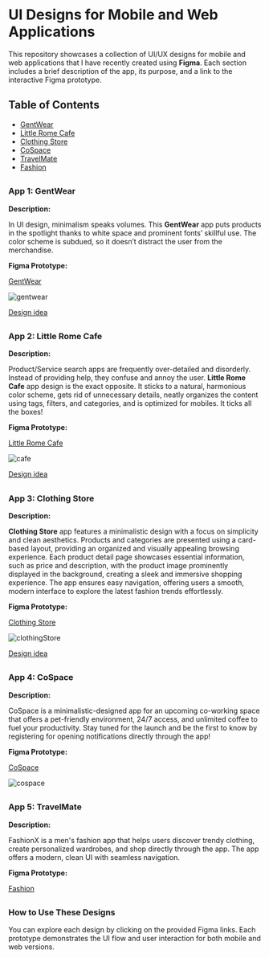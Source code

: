 # UI Designs for Mobile and Web Applications

This repository showcases a collection of UI/UX designs for mobile and web applications that I have recently created using **Figma**. Each section includes a brief description of the app, its purpose, and a link to the interactive Figma prototype.

## Table of Contents
* [GentWear](https://www.figma.com/proto/LubfCWhLrhJFaY50RVRSFx/GentWear?node-id=1-2&node-type=frame&t=9pUZU9HLg5cshI4l-0&scaling=scale-down&content-scaling=fixed&page-id=0%3A1&starting-point-node-id=1%3A2)
* [Little Rome Cafe](https://www.figma.com/proto/q1H23tGjl3ndQdPimJALPI/Little-Rome-Cafe?node-id=1-2&node-type=frame&t=3YCXZKo8ALyXwcwl-0&scaling=scale-down&content-scaling=fixed&page-id=0%3A1&starting-point-node-id=1%3A2)
* [Clothing Store](https://www.figma.com/proto/Qjhok316dvUflUIl1kzlLV/Clothing-store?node-id=3-2&node-type=frame&t=YqUT34c5o5pXMU7i-0&scaling=scale-down&content-scaling=fixed&page-id=0%3A1&starting-point-node-id=3%3A2)
* [CoSpace](https://www.figma.com/proto/Ve7fKmP9JhAOoK5HIOGjQ1/CoSpace?t=YqUT34c5o5pXMU7i-0&scaling=scale-down&content-scaling=fixed&page-id=0%3A1&node-id=1-2&starting-point-node-id=1%3A2)
* [TravelMate](https://www.figma.com/proto/LubfCWhLrhJFaY50RVRSFx/GentWear?node-id=1-2&node-type=frame&t=9pUZU9HLg5cshI4l-0&scaling=scale-down&content-scaling=fixed&page-id=0%3A1&starting-point-node-id=1%3A2)
* [Fashion](https://www.figma.com/proto/LubfCWhLrhJFaY50RVRSFx/GentWear?node-id=1-2&node-type=frame&t=9pUZU9HLg5cshI4l-0&scaling=scale-down&content-scaling=fixed&page-id=0%3A1&starting-point-node-id=1%3A2)

##

### App 1: GentWear
**Description:** 

In UI design, minimalism speaks volumes. This **GentWear** app puts products in the spotlight thanks to white space and prominent fonts’ skillful use. The color scheme is subdued, so it doesn’t distract the user from the merchandise.

**Figma Prototype:**

[GentWear](https://www.figma.com/proto/LubfCWhLrhJFaY50RVRSFx/GentWear?node-id=1-2&node-type=frame&t=9pUZU9HLg5cshI4l-0&scaling=scale-down&content-scaling=fixed&page-id=0%3A1&starting-point-node-id=1%3A2)

![gentwear](https://github.com/user-attachments/assets/c1f961d2-78e5-45f9-890a-726b34906053)

[Design idea](https://www.ideamotive.co/blog/dazzling-examples-of-mobile-app-ui-design)

##

### App 2: Little Rome Cafe
**Description:**

Product/Service search apps are frequently over-detailed and disorderly. Instead of providing help, they confuse and annoy the user. **Little Rome Cafe** app design is the exact opposite. It sticks to a natural, harmonious color scheme, gets rid of unnecessary details, neatly organizes the content using tags, filters, and categories, and is optimized for mobiles. It ticks all the boxes!

**Figma Prototype:**

[Little Rome Cafe](https://www.figma.com/proto/q1H23tGjl3ndQdPimJALPI/Little-Rome-Cafe?node-id=1-2&node-type=frame&t=3YCXZKo8ALyXwcwl-0&scaling=scale-down&content-scaling=fixed&page-id=0%3A1&starting-point-node-id=1%3A2)

![cafe](https://github.com/user-attachments/assets/2a30f381-568d-4f2f-8cdc-1a6200ffe5f6)

[Design idea](https://www.ideamotive.co/blog/dazzling-examples-of-mobile-app-ui-design)

##

### App 3: Clothing Store
**Description:**

**Clothing Store** app features a minimalistic design with a focus on simplicity and clean aesthetics. Products and categories are presented using a card-based layout, providing an organized and visually appealing browsing experience. Each product detail page showcases essential information, such as price and description, with the product image prominently displayed in the background, creating a sleek and immersive shopping experience. The app ensures easy navigation, offering users a smooth, modern interface to explore the latest fashion trends effortlessly.

**Figma Prototype:**

[Clothing Store](https://www.figma.com/proto/Qjhok316dvUflUIl1kzlLV/Clothing-store?node-id=3-2&node-type=frame&t=YqUT34c5o5pXMU7i-0&scaling=scale-down&content-scaling=fixed&page-id=0%3A1&starting-point-node-id=3%3A2)

![clothingStore](https://github.com/user-attachments/assets/ce789e57-ffb9-4626-bd39-ae7cc686ef4c)

[Design idea](https://www.behance.net/gallery/164789817/Fashion-Mobile-Store-App-Ecommerce-Clothing-Clothes?tracking_source=search_projects|clothes+app+ui+design&l=3)

##

### App 4: CoSpace
**Description:**

CoSpace is a minimalistic-designed app for an upcoming co-working space that offers a pet-friendly environment, 24/7 access, and unlimited coffee to fuel your productivity. Stay tuned for the launch and be the first to know by registering for opening notifications directly through the app!

**Figma Prototype:**

[CoSpace](https://www.figma.com/proto/Ve7fKmP9JhAOoK5HIOGjQ1/CoSpace?t=YqUT34c5o5pXMU7i-0&scaling=scale-down&content-scaling=fixed&page-id=0%3A1&node-id=1-2&starting-point-node-id=1%3A2)

![cospace](https://github.com/user-attachments/assets/c3f0fff7-92b6-4ecc-8e65-9a6cc2d16225)

##

### App 5: TravelMate
**Description:**

FashionX is a men's fashion app that helps users discover trendy clothing, create personalized wardrobes, and shop directly through the app. The app offers a modern, clean UI with seamless navigation.

**Figma Prototype:**

[Fashion](https://www.figma.com/proto/LubfCWhLrhJFaY50RVRSFx/GentWear?node-id=1-2&node-type=frame&t=9pUZU9HLg5cshI4l-0&scaling=scale-down&content-scaling=fixed&page-id=0%3A1&starting-point-node-id=1%3A2)

##

### How to Use These Designs
You can explore each design by clicking on the provided Figma links. Each prototype demonstrates the UI flow and user interaction for both mobile and web versions.
